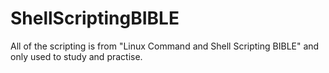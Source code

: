# ShellScriptingBIBLE
All of the scripting is from "Linux Command and Shell Scripting BIBLE" and only used to study and practise.
